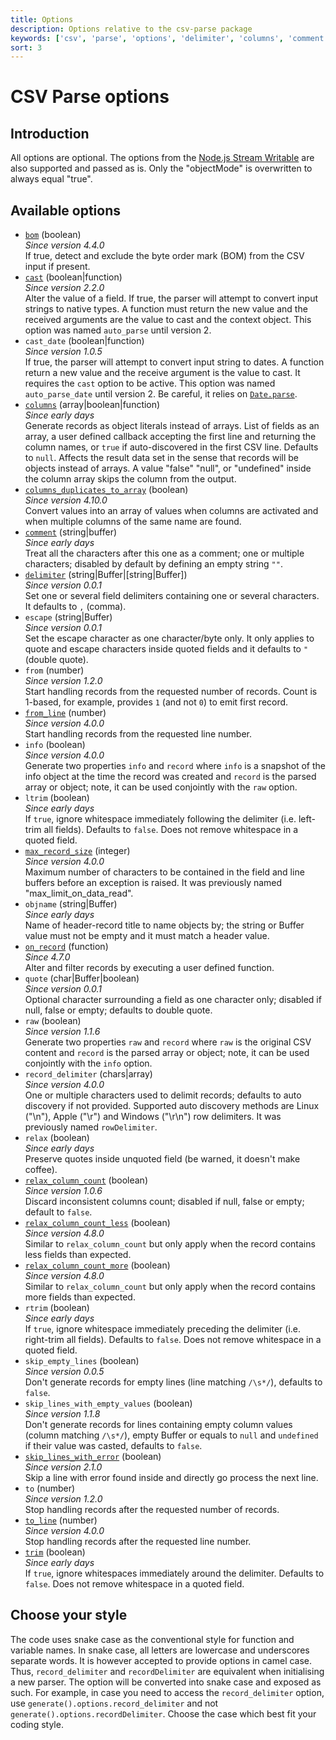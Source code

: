 ```yaml
---
title: Options
description: Options relative to the csv-parse package
keywords: ['csv', 'parse', 'options', 'delimiter', 'columns', 'comment', 'escape']
sort: 3
---
```


# CSV Parse options

## Introduction

All options are optional. The options from the [Node.js Stream Writable](https://nodejs.org/api/stream.html#stream_constructor_new_stream_writable_options) are also supported and passed as is. Only the "objectMode" is overwritten to always equal "true".

## Available options

* [`bom`](/parse/options/bom/) (boolean)   
  _Since version 4.4.0_   
  If true, detect and exclude the byte order mark (BOM) from the CSV input if present.
* [`cast`](/parse/options/cast/) (boolean|function)   
  _Since version 2.2.0_   
  Alter the value of a field. If true, the parser will attempt to convert input strings to native types. A function must return the new value and the received arguments are the value to cast and the context object. This option was named `auto_parse` until version 2.
* `cast_date` (boolean|function)   
  _Since version 1.0.5_   
  If true, the parser will attempt to convert input string to dates. A function return a new value and the receive argument is the value to cast. It requires the `cast` option to be active. This option was named `auto_parse_date` until version 2. Be careful, it relies on [`Date.parse`](https://developer.mozilla.org/en-US/docs/Web/JavaScript/Reference/Global_Objects/Date/parse).
* [`columns`](/parse/options/columns/) (array|boolean|function)   
  _Since early days_   
  Generate records as object literals instead of arrays. List of fields as an array, a user defined callback accepting the first line and returning the column names, or `true` if auto-discovered in the first CSV line. Defaults to `null`. Affects the result data set in the sense that records will be objects instead of arrays. A value "false" "null", or "undefined" inside the column array skips the column from the output.
* [`columns_duplicates_to_array`](/parse/options/columns_duplicates_to_array/) (boolean)   
  _Since version 4.10.0_  
  Convert values into an array of values when columns are activated and when multiple columns of the same name are found.
* [`comment`](/parse/options/comment/) (string|buffer)   
  _Since early days_   
  Treat all the characters after this one as a comment; one or multiple characters; disabled by default by defining an empty string `""`.
* [`delimiter`](/parse/options/delimiter/) (string|Buffer|[string|Buffer])   
  _Since version 0.0.1_   
  Set one or several field delimiters containing one or several characters. It defaults to `,` (comma).
* `escape` (string|Buffer)   
  _Since version 0.0.1_   
  Set the escape character as one character/byte only. It only applies to quote and escape characters inside quoted fields and it defaults to `"` (double quote).
* `from` (number)   
  _Since version 1.2.0_   
  Start handling records from the requested number of records. Count is 1-based, for example, provides `1` (and not `0`) to emit first record.
* [`from_line`](/parse/options/from_line/) (number)   
  _Since version 4.0.0_   
  Start handling records from the requested line number.
* `info` (boolean)   
  _Since version 4.0.0_   
  Generate two properties `info` and `record` where `info` is a snapshot of the info object at the time the record was created and `record` is the parsed array or object; note, it can be used conjointly with the `raw` option.
* `ltrim` (boolean)   
  _Since early days_   
  If `true`, ignore whitespace immediately following the delimiter (i.e. left-trim all fields). Defaults to `false`. Does not remove whitespace in a quoted field.
* [`max_record_size`](/parse/options/max_record_size/) (integer)   
  _Since version 4.0.0_   
  Maximum number of characters to be contained in the field and line buffers before an exception is raised. It was previously named "max_limit_on_data_read".
* `objname` (string|Buffer)   
  _Since early days_   
  Name of header-record title to name objects by; the string or Buffer value must not be empty and it must match a header value.
* [`on_record`](/parse/options/on_record/) (function)   
  _Since 4.7.0_   
  Alter and filter records by executing a user defined function.
* `quote` (char|Buffer|boolean)   
  _Since version 0.0.1_   
  Optional character surrounding a field as one character only; disabled if null, false or empty; defaults to double quote.
* `raw` (boolean)   
  _Since version 1.1.6_   
  Generate two properties `raw` and `record` where `raw` is the original CSV content and `record` is the parsed array or object; note, it can be used conjointly with the `info` option.
* `record_delimiter` (chars|array)   
  _Since version 4.0.0_   
  One or multiple characters used to delimit records; defaults to auto discovery if not provided. Supported auto discovery methods are Linux ("\n"), Apple ("\r") and Windows ("\r\n") row delimiters. It was previously named `rowDelimiter`.
* `relax` (boolean)   
  _Since early days_   
  Preserve quotes inside unquoted field (be warned, it doesn't make coffee).
* [`relax_column_count`](/parse/options/relax_column_count/) (boolean)   
  _Since version 1.0.6_   
  Discard inconsistent columns count; disabled if null, false or empty; default to `false`.
* [`relax_column_count_less`](/parse/options/relax_column_count/) (boolean)   
  _Since version 4.8.0_   
  Similar to `relax_column_count` but only apply when the record contains less fields than expected.
* [`relax_column_count_more`](/parse/options/relax_column_count/) (boolean)   
  _Since version 4.8.0_   
  Similar to `relax_column_count` but only apply when the record contains more fields than expected.
* `rtrim` (boolean)   
  _Since early days_   
  If `true`, ignore whitespace immediately preceding the delimiter (i.e. right-trim all fields). Defaults to `false`.  Does not remove whitespace in a quoted field.
* `skip_empty_lines` (boolean)   
  _Since version 0.0.5_   
  Don't generate records for empty lines (line matching `/\s*/`), defaults to `false`.
* `skip_lines_with_empty_values` (boolean)   
  _Since version 1.1.8_   
  Don't generate records for lines containing empty column values (column matching `/\s*/`), empty Buffer or equals to `null` and `undefined` if their value was casted, defaults to `false`.
* [`skip_lines_with_error`](/parse/options/skip_lines_with_error/) (boolean)   
  _Since version 2.1.0_   
  Skip a line with error found inside and directly go process the next line.
* `to` (number)   
  _Since version 1.2.0_   
  Stop handling records after the requested number of records.
* [`to_line`](/parse/options/to_line/) (number)   
  _Since version 4.0.0_   
  Stop handling records after the requested line number.
* [`trim`](/parse/options/trim/) (boolean)   
  _Since early days_   
  If `true`, ignore whitespaces immediately around the delimiter. Defaults to `false`. Does not remove whitespace in a quoted field.

## Choose your style

The code uses snake case as the conventional style for function and variable names. In snake case, all letters are lowercase and underscores separate words. It is however accepted to provide options in camel case. Thus, `record_delimiter` and `recordDelimiter` are equivalent when initialising a new parser. The option will be converted into snake case and exposed as such. For example, in case you need to access the `record_delimiter` option, use `generate().options.record_delimiter` and not `generate().options.recordDelimiter`. Choose the case which best fit your coding style.

